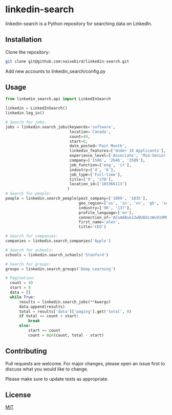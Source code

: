 # linkedin-search

linkedin-search is a Python repository for searching data on LinkedIn.

## Installation

Clone the repository:
```bash
git clone git@github.com:naivebird/linkedin-search.git
```
Add new accounts to linkedin_search/config.py

## Usage

```python
from linkedin_search.api import LinkedInSearch

linkedin = LinkedInSearch()
linkedin.log_in()

# Search for jobs:
jobs = linkedin.search_jobs(keywords='software',
                            location='Canada',
                            count=49,
                            start=0,
                            date_posted='Past Month',
                            linkedin_features=['Under 10 Applicants'],
                            experience_level=['Associate', 'Mid-Senior level'],
                            company=['1586', '2646', '3589'],
                            job_function=['eng', 'it'],
                            industry=['4', '6'],
                            job_type=['Full-time'],
                            title=['9', '270'],
                            location_id=['103366113']
                           )
# Search for people:
people = linkedin.search_people(past_company=['1009', '1035'],
                                geo_region=['us', 'in', 'vn', 'gb', 'sg'],
                                industry=['96', '137'],
                                profile_language=['en'],
                                connection_of='ACoAABue12wBU8XczWvO19MP3aI7okMSOymfVEc',
                                first_name='alex',
                                title='CEO')

# Search for companies:
companies = linkedin.search_companies('Apple')

# Search for schools:
schools = linkedin.search_schools('Stanford')

# Search for groups:
groups = linkedin.search_groups('Deep Learning')

# Pagination:
  count = 49
  start = 0
  data = []
  while True:
      results = linkedin.search_jobs(**kwargs)
      data.append(results)
      total = results['data']['paging'].get('total', 0)
      if total <= count + start:
          break
      else:
          start += count
          count = min(count, total - start)
```

## Contributing
Pull requests are welcome. For major changes, please open an issue first to discuss what you would like to change.

Please make sure to update tests as appropriate.

## License
[MIT](https://choosealicense.com/licenses/mit/)
